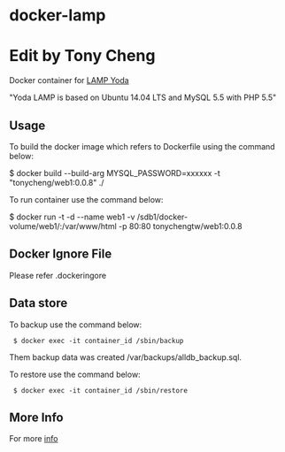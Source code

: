 # docker-lamp
# Edit by Tony Cheng

Docker container for [LAMP Yoda][1]

"Yoda LAMP is based on Ubuntu 14.04 LTS and MySQL 5.5 with PHP 5.5"

## Usage
To build the docker image which refers to Dockerfile using the command below:

$ docker build --build-arg MYSQL_PASSWORD=xxxxxx -t "tonycheng/web1:0.0.8" ./

To run container use the command below:

$ docker run -t -d --name web1 -v /sdb1/docker-volume/web1/:/var/www/html -p 80:80 tonychengtw/web1:0.0.8

## Docker Ignore File
Please refer .dockeringore

## Data store
To backup use the command below:

     $ docker exec -it container_id /sbin/backup

Them backup data was created /var/backups/alldb_backup.sql.

To restore use the command below:

     $ docker exec -it container_id /sbin/restore

## More Info
For more [info][2]

[1]:http://www.strongniche.com.tw
[2]:https://github.com/TonyChengtw
